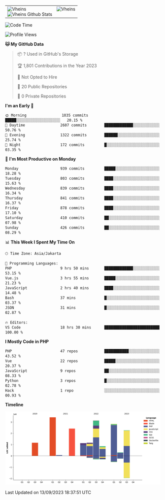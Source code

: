 <table>
  <tr>
    <td valign="top">
      <img src="https://github-readme-streak-stats.herokuapp.com/?user=Vheins&" alt="Vheins" /><br/>
      <img src="https://github-readme-stats.vercel.app/api?username=vheins&count_private=true&show_icons=true" alt="Vheins Github Stats">
    </td>
    <td valign="top">
      <img src="https://github-readme-stats.vercel.app/api/top-langs/?username=Vheins&count_private=true" alt="Vheins" /><br/>
    </td>
  </tr>
</table>

<!--START_SECTION:waka-->
![Code Time](http://img.shields.io/badge/Code%20Time-590%20hrs%2054%20mins-blue)

![Profile Views](http://img.shields.io/badge/Profile%20Views-0-blue)

**🐱 My GitHub Data** 

> 📦 ? Used in GitHub's Storage 
 > 
> 🏆 1,801 Contributions in the Year 2023
 > 
> 🚫 Not Opted to Hire
 > 
> 📜 20 Public Repositories 
 > 
> 🔑 0 Private Repositories 
 > 
**I'm an Early 🐤** 

```text
🌞 Morning                1035 commits        █████░░░░░░░░░░░░░░░░░░░░   20.15 % 
🌆 Daytime                2607 commits        █████████████░░░░░░░░░░░░   50.76 % 
🌃 Evening                1322 commits        ██████░░░░░░░░░░░░░░░░░░░   25.74 % 
🌙 Night                  172 commits         █░░░░░░░░░░░░░░░░░░░░░░░░   03.35 % 
```
📅 **I'm Most Productive on Monday** 

```text
Monday                   939 commits         █████░░░░░░░░░░░░░░░░░░░░   18.28 % 
Tuesday                  803 commits         ████░░░░░░░░░░░░░░░░░░░░░   15.63 % 
Wednesday                839 commits         ████░░░░░░░░░░░░░░░░░░░░░   16.34 % 
Thursday                 841 commits         ████░░░░░░░░░░░░░░░░░░░░░   16.37 % 
Friday                   878 commits         ████░░░░░░░░░░░░░░░░░░░░░   17.10 % 
Saturday                 410 commits         ██░░░░░░░░░░░░░░░░░░░░░░░   07.98 % 
Sunday                   426 commits         ██░░░░░░░░░░░░░░░░░░░░░░░   08.29 % 
```


📊 **This Week I Spent My Time On** 

```text
🕑︎ Time Zone: Asia/Jakarta

💬 Programming Languages: 
PHP                      9 hrs 50 mins       █████████████░░░░░░░░░░░░   53.15 % 
Vue.js                   3 hrs 55 mins       █████░░░░░░░░░░░░░░░░░░░░   21.23 % 
JavaScript               2 hrs 40 mins       ████░░░░░░░░░░░░░░░░░░░░░   14.48 % 
Bash                     37 mins             █░░░░░░░░░░░░░░░░░░░░░░░░   03.37 % 
JSON                     31 mins             █░░░░░░░░░░░░░░░░░░░░░░░░   02.87 % 

🔥 Editors: 
VS Code                  18 hrs 30 mins      █████████████████████████   100.00 % 
```

**I Mostly Code in PHP** 

```text
PHP                      47 repos            ███████████░░░░░░░░░░░░░░   43.52 % 
Vue                      22 repos            █████░░░░░░░░░░░░░░░░░░░░   20.37 % 
JavaScript               9 repos             ██░░░░░░░░░░░░░░░░░░░░░░░   08.33 % 
Python                   3 repos             █░░░░░░░░░░░░░░░░░░░░░░░░   02.78 % 
Hack                     1 repo              ░░░░░░░░░░░░░░░░░░░░░░░░░   00.93 % 
```



**Timeline**

![Lines of Code chart](https://raw.githubusercontent.com/vheins/vheins/main/assets/bar_graph.png)


 Last Updated on 13/09/2023 18:37:51 UTC
<!--END_SECTION:waka-->
